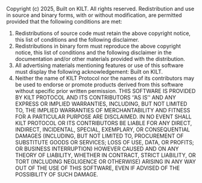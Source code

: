 Copyright (c) 2025, Built on KILT.
All rights reserved. Redistribution and use in source and binary forms, with or without modification, are permitted provided that the following conditions are met:

1. Redistributions of source code must retain the above copyright notice, this list of conditions and the following disclaimer.
2. Redistributions in binary form must reproduce the above copyright notice, this list of conditions and the following disclaimer in the documentation and/or other materials provided with the distribution.
3. All advertising materials mentioning features or use of this software must display the following acknowledgement: Built on KILT.
4. Neither the name of KILT Protocol nor the names of its contributors may be used to endorse or promote products derived from this software without specific prior written permission.
   THIS SOFTWARE IS PROVIDED BY KILT PROTOCOL AND ITS CONTRIBUTORS ‘’AS IS’' AND ANY EXPRESS OR IMPLIED WARRANTIES, INCLUDING, BUT NOT LIMITED TO, THE IMPLIED WARRANTIES OF MERCHANTABILITY AND FITNESS FOR A PARTICULAR PURPOSE ARE DISCLAIMED.
   IN NO EVENT SHALL KILT PROTOCOL OR ITS CONTRIBUTORS BE LIABLE FOR ANY DIRECT, INDIRECT, INCIDENTAL, SPECIAL, EXEMPLARY, OR CONSEQUENTIAL DAMAGES (INCLUDING, BUT NOT LIMITED TO, PROCUREMENT OF SUBSTITUTE GOODS OR SERVICES; LOSS OF USE, DATA, OR PROFITS; OR BUSINESS INTERRUPTION) HOWEVER CAUSED AND ON ANY THEORY OF LIABILITY, WHETHER IN CONTRACT, STRICT LIABILITY, OR TORT (INCLUDING NEGLIGENCE OR OTHERWISE) ARISING IN ANY WAY OUT OF THE USE OF THIS SOFTWARE, EVEN IF ADVISED OF THE POSSIBILITY OF SUCH DAMAGE.
